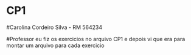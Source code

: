 # CP1

#Carolina Cordeiro Silva - RM 564234

#Professor eu fiz os exercicios no arquivo CP1 e depois vi que era para montar um arquivo para cada exercicio
